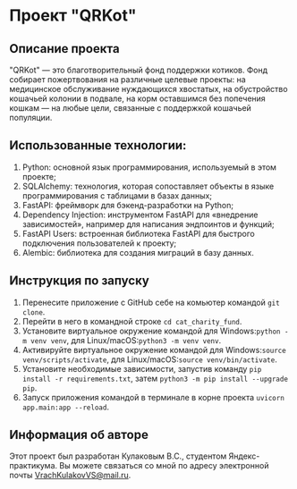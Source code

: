 # Проект "QRKot"

## Описание проекта
"QRKot" — это благотворительный фонд поддержки котиков. Фонд собирает пожертвования на различные целевые проекты: на медицинское обслуживание нуждающихся хвостатых, на обустройство кошачьей колонии в подвале, на корм оставшимся без попечения кошкам — на любые цели, связанные с поддержкой кошачьей популяции.

## Использованные технологии:
1. Python: основной язык программирования, используемый в этом проекте;
2. SQLAlchemy: технология, которая сопоставляет объекты в языке программирования с таблицами в базах данных;
3. FastAPI: фреймворк для бэкенд-разработки на Python;
4. Dependency Injection: инструментом FastAPI для «внедрение зависимостей», например для написания эндпоинтов и функций;
5. FastAPI Users: встроенная библиотека FastAPI для быстрого подключения пользователей к проекту;
6. Alembic: библиотека для создания миграций в базу данных.

## Инструкция по запуску
1. Перенесите приложение с GitHub себе на комьютер командой `git clone`.
2. Перейти в него в командной строке `cd cat_charity_fund`.
3. Установите виртуальное окружение командой для Windows:`python -m venv venv`, для Linux/macOS:`python3 -m venv venv`.
4. Активируйте виртуальное окружение командой для Windows:`source venv/scripts/activate`, для Linux/macOS:`source venv/bin/activate`.
3. Установите необходимые зависимости, запустив команду `pip install -r requirements.txt`, затем `python3 -m pip install --upgrade pip`.
4. Запуск приложения командой в терминале в корне проекта `uvicorn app.main:app --reload`.

## Информация об авторе
Этот проект был разработан Кулаковым В.С., студентом Яндекс-практикума. Вы можете связаться со мной по адресу электронной почты VrachKulakovVS@mail.ru.
